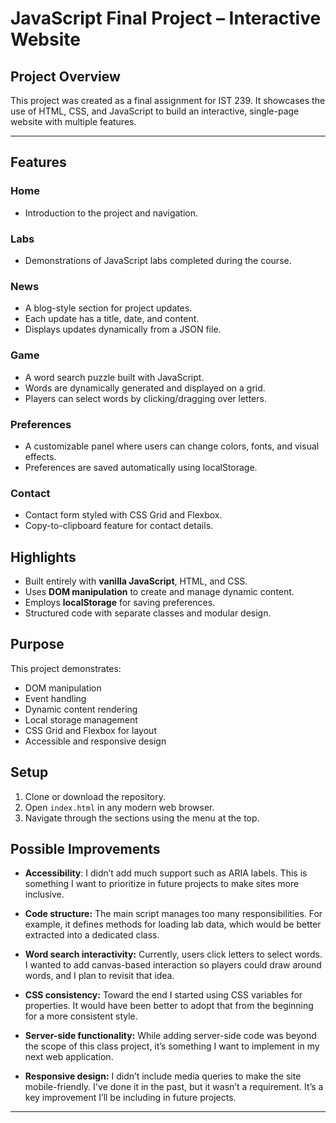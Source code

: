 # JavaScript Final Project – Interactive Website
## Project Overview
This project was created as a final assignment for IST 239. It showcases the use of HTML, CSS, and JavaScript to build an interactive, single-page website with multiple features.

---

## Features

### Home
- Introduction to the project and navigation.

### Labs
- Demonstrations of JavaScript labs completed during the course.

### News
- A blog-style section for project updates.
- Each update has a title, date, and content.
- Displays updates dynamically from a JSON file.

### Game
- A word search puzzle built with JavaScript.
- Words are dynamically generated and displayed on a grid.
- Players can select words by clicking/dragging over letters.

### Preferences
- A customizable panel where users can change colors, fonts, and visual effects.
- Preferences are saved automatically using localStorage.

### Contact
- Contact form styled with CSS Grid and Flexbox.
- Copy-to-clipboard feature for contact details.

## Highlights
- Built entirely with **vanilla JavaScript**, HTML, and CSS.
- Uses **DOM manipulation** to create and manage dynamic content.
- Employs **localStorage** for saving preferences.
- Structured code with separate classes and modular design.

## Purpose
This project demonstrates:
- DOM manipulation
- Event handling
- Dynamic content rendering
- Local storage management
- CSS Grid and Flexbox for layout
- Accessible and responsive design

## Setup
1. Clone or download the repository.
2. Open `index.html` in any modern web browser.
3. Navigate through the sections using the menu at the top.

## Possible Improvements
- **Accessibility**: I didn’t add much support such as ARIA labels. This is something I want to prioritize in future projects to make sites more inclusive.

- **Code structure:** The main script manages too many responsibilities. For example, it defines methods for loading lab data, which would be better extracted into a dedicated class.

- **Word search interactivity:** Currently, users click letters to select words. I wanted to add canvas-based interaction so players could draw around words, and I plan to revisit that idea.

- **CSS consistency:** Toward the end I started using CSS variables for properties. It would have been better to adopt that from the beginning for a more consistent style.

- **Server-side functionality:** While adding server-side code was beyond the scope of this class project, it’s something I want to implement in my next web application.

- **Responsive design:** I didn’t include media queries to make the site mobile-friendly. I've done it in the past, but it wasn’t a requirement. It’s a key improvement I’ll be including in future projects.

---
